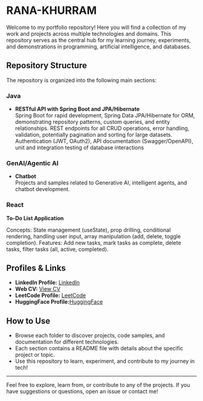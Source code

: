# RANA-KHURRAM

Welcome to my portfolio repository! Here you will find a collection of my work and projects across multiple technologies and domains. This repository serves as the central hub for my learning journey, experiments, and demonstrations in programming, artificial intelligence, and databases.

## Repository Structure

The repository is organized into the following main sections:

### Java
- **RESTful API with Spring Boot and JPA/Hibernate**  
  Spring Boot for rapid development, Spring Data JPA/Hibernate for ORM, demonstrating repository patterns, custom queries, and entity relationships.
  REST endpoints for all CRUD operations, error handling, validation, potentially pagination and sorting for large datasets.
  Authentication (JWT, OAuth2), API documentation (Swagger/OpenAPI), unit and integration testing of database interactions
  
### GenAI/Agentic AI
- **Chatbot**  
  Projects and samples related to Generative AI, intelligent agents, and chatbot development.

### React 
**To-Do List Application**

Concepts: State management (useState), prop drilling, conditional rendering, handling user input, array manipulation (add, delete, toggle completion).
Features: Add new tasks, mark tasks as complete, delete tasks, filter tasks (all, active, completed).




## Profiles & Links

- **LinkedIn Profile:** [LinkedIn](https://www.linkedin.com/in/ranakhurramqadeer/)
- **Web CV:** [View CV](https://your-cv-url.com)
- **LeetCode Profile:** [LeetCode](https://leetcode.com/u/ranakhurramqadeer/)
- **HuggingFace Profile:**[HuggingFace](https://huggingface.co/JUDJE/spaces) 
## How to Use

- Browse each folder to discover projects, code samples, and documentation for different technologies.
- Each section contains a README file with details about the specific project or topic.
- Use this repository to learn, experiment, and contribute to my journey in tech!

---

Feel free to explore, learn from, or contribute to any of the projects. If you have suggestions or questions, open an issue or contact me!
